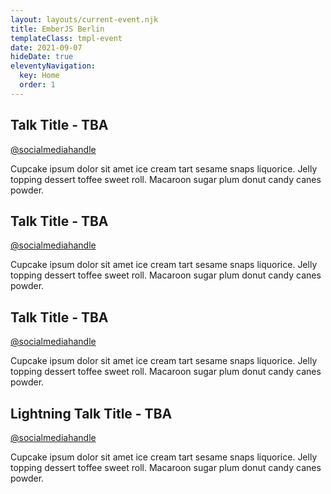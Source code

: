 ```yaml
---
layout: layouts/current-event.njk
title: EmberJS Berlin
templateClass: tmpl-event
date: 2021-09-07
hideDate: true
eleventyNavigation:
  key: Home
  order: 1
---
```


<!--

Add your talk title, your name, one of your social media / Github handles and a short abstract of your submission into
one of the talk placeholders below using Markdown syntax.

If you aim to give a standard talk (20 - 30mins length), pick one of the first 3 placeholders,
if you aim to give a lightning talk (5- 15mins length), use the last placeholder below.

Need a refresher on using Markdown? Check out this cheatsheet: https://github.com/adam-p/markdown-here/wiki/Markdown-Cheatsheet

If you have more questions, ping or DM us on Twitter https://twitter.com/emberliners
or create an issue on our Github repo: https://github.com/jayjayjpg/emberjsberlin/issues

-->

<span class="current-event-item">


<!-- Replace this line with your talk title: E.g. Accessibility Best Practices in Ember apps -->
## Talk Title - TBA
<!-- Replace this line with your talk Twitter or Github handle + link: E.g. [@emberliners](https://twitter.com/emberliners) -->
[@socialmediahandle](url)

<!-- Replace this with a short abstract of your talk: E.g. In this talk you'll learn all you need to know about hamsters who are passionate about code! -->
Cupcake ipsum dolor sit amet ice cream tart sesame snaps liquorice. Jelly topping dessert toffee sweet roll. Macaroon sugar plum donut candy canes powder.
<!-- Edit end -->


</span>

<span class="current-event-item">


<!-- Replace this line with your talk title: E.g. Accessibility Best Practices in Ember apps -->
## Talk Title - TBA
<!-- Replace this line with your talk Twitter or Github handle + link: E.g. [@emberliners](https://twitter.com/emberliners) -->
[@socialmediahandle](url)

<!-- Replace this with a short abstract of your talk: E.g. In this talk you'll learn all you need to know about hamsters who are passionate about code! -->
Cupcake ipsum dolor sit amet ice cream tart sesame snaps liquorice. Jelly topping dessert toffee sweet roll. Macaroon sugar plum donut candy canes powder.
<!-- Edit end -->


</span>

<span class="current-event-item">


<!-- Replace this line with your talk title: E.g. Accessibility Best Practices in Ember apps -->
## Talk Title - TBA
<!-- Replace this line with your talk Twitter or Github handle + link: E.g. [@emberliners](https://twitter.com/emberliners) -->
[@socialmediahandle](url)

<!-- Replace this with a short abstract of your talk: E.g. In this talk you'll learn all you need to know about hamsters who are passionate about code! -->
Cupcake ipsum dolor sit amet ice cream tart sesame snaps liquorice. Jelly topping dessert toffee sweet roll. Macaroon sugar plum donut candy canes powder.

<!-- Edit end -->


</span>

<span class="break">

</span>

<span class="current-event-item--lightning">


<!-- Replace this line with your lightning talk title: E.g. ## Accessibility Best Practices in Ember apps -->
## Lightning Talk Title - TBA

<!-- Replace this line with your talk Twitter or Github handle + link: E.g. [@emberliners](https://twitter.com/emberliners) -->
[@socialmediahandle](url)

<!-- Replace this with a short abstract of your talk: E.g. In this talk you'll learn all you need to know about hamsters who are passionate about code! -->
Cupcake ipsum dolor sit amet ice cream tart sesame snaps liquorice. Jelly topping dessert toffee sweet roll. Macaroon sugar plum donut candy canes powder.


</span>

